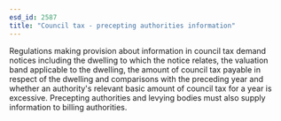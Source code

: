 ```yaml
---
esd_id: 2587
title: "Council tax - precepting authorities information"
---
```


Regulations making provision about information in council tax demand notices including the dwelling to which the notice relates, the valuation band applicable to the dwelling, the amount of council tax payable in respect of the dwelling and comparisons with the preceding year and whether an authority's relevant basic amount of council tax for a year is excessive.  Precepting authorities and levying bodies must also supply information to billing authorities.

